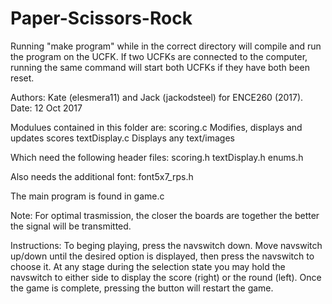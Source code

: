 # Paper-Scissors-Rock
Running "make program" while in the correct directory will compile
and run the program on the UCFK. If two UCFKs are connected to the 
computer, running the same command will start both UCFKs if they have
both been reset.

Authors: 
    Kate (elesmera11) and Jack (jackodsteel) for ENCE260 (2017).
Date: 
    12 Oct 2017

Modulues contained in this folder are:
    scoring.c               Modifies, displays and updates scores
    textDisplay.c           Displays any text/images

Which need the following header files:
    scoring.h
    textDisplay.h
    enums.h

Also needs the additional font:
    font5x7_rps.h

The main program is found in game.c

Note: For optimal trasmission, the closer the boards are together the 
better the signal will be transmitted.

Instructions:
    To beging playing, press the navswitch down.
    Move navswitch up/down until the desired option is displayed, then 
        press the navswitch to choose it.
    At any stage during the selection state you may hold the navswitch to 
        either side to display the score (right) or the round (left).
    Once the game is complete, pressing the button will restart the game.
